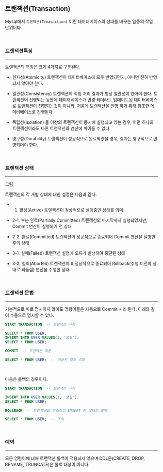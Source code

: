 
## 트랜잭션(Transaction)

Mysql에서 `트랜잭션(Trnasaction)` 이란 데이터베이스의 상태를 바꾸는 일종의 작업 단위이다.


<br>

### 트랜잭션특징
---

트랜잭션의 특징은 크게 4가지로 구분된다.

- 원자성(Atomicity)
트랜잭션이 데이터베이스에 모두 반영되던가, 아니면 전혀 반영되지 않아야 한다.

- 일관성(Consistency)
트랜잭션의 작업 처리 결과가 항상 일관성이 있어야 한다.
트랜잭션이 진행되는 동안에 데이터베이스가 변경 되더라도 업데이트된 데이터베이스로 트랜잭션이 진행되는것이 아니라, 처음에 트랜잭션을 진행 하기 위해 참조한 데이터베이스로 진행된다.

- 독립성(Isolation)
둘 이상의 트랜잭션이 동시에 실행되고 있는 경우, 어떤 하나의 트랜잭션이라도 다른 트랜잭션의 연산에 끼어들 수 없다.

- 영구성(Durability)
트랜잭션이 성공적으로 완료되었을 경우, 결과는 영구적으로 반영되어야 한다.

<br>

### 트랜잭션 상태
---

그림

트랜잭션의 각 개별 상태에 대한 설명은 다음과 같다.

- 1. 활성(Active)
트랜잭션이 정상적으로 실행중인 상태를 의미

- 2-1. 부분 완료(Partially Committed)
트랜잭션의 마지막까지 실행되었지만, Commit 연산이 실행되기 전 상태

- 2-2. 완료(Committed)
트랜잭션이 성공적으로 종료되어 Commit 연산을 실행한 후의 상태

- 3-1. 실패(Failed)
트랜잭션 실행에 오류가 발생하여 중단된 상태

- 3-2. 철회(Aborted)
트랜잭션이 비정상적으로 종료되어 Rollback(수행 이전의 상태로 되돌림) 연산을 수행한 상태

<br>

### 트랜잭션 문법
---

기본적으로 따로 명시하지 않아도 명령어들은 자동으로 Commit 처리 된다.
아래와 같이 수동으로 명시할 수 있다.

```sql
START TRANSACTION  -- 트랜잭션 시작

SELECT * FROM USER;
INSERT INTO USER VALUES(1, '상길');
SELECT * FROM USER;

COMMIT  -- 트랜잭션 적용

SELECT * FROM USER;  -- 적용된 결과 조회
```

<br>

다음은 롤백의 경우이다.

```sql
START TRANSACTION  -- 트랜잭션 시작

INSERT INTO USER VALUES(1, '상길');
SELECT * FROM USER;

ROLLBACK  -- 트랜잭션을 취소하고 INSERT 전 상태로 롤백

SELECT * FROM USER;  -- 조회
```

<br>

### 예외
---

모든 명령어에 대해 트랜잭션 롤백이 적용되지 않으며 DDL문(CREATE, DROP, RENAME, TRUNCATE)은 롤백 대상이 아니다.